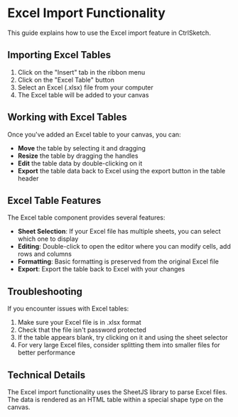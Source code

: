 # Excel Import Functionality

This guide explains how to use the Excel import feature in CtrlSketch.

## Importing Excel Tables

1. Click on the "Insert" tab in the ribbon menu
2. Click on the "Excel Table" button
3. Select an Excel (.xlsx) file from your computer
4. The Excel table will be added to your canvas

## Working with Excel Tables

Once you've added an Excel table to your canvas, you can:

- **Move** the table by selecting it and dragging
- **Resize** the table by dragging the handles
- **Edit** the table data by double-clicking on it
- **Export** the table data back to Excel using the export button in the table header

## Excel Table Features

The Excel table component provides several features:

- **Sheet Selection**: If your Excel file has multiple sheets, you can select which one to display
- **Editing**: Double-click to open the editor where you can modify cells, add rows and columns
- **Formatting**: Basic formatting is preserved from the original Excel file
- **Export**: Export the table back to Excel with your changes

## Troubleshooting

If you encounter issues with Excel tables:

1. Make sure your Excel file is in .xlsx format
2. Check that the file isn't password protected
3. If the table appears blank, try clicking on it and using the sheet selector
4. For very large Excel files, consider splitting them into smaller files for better performance

## Technical Details

The Excel import functionality uses the SheetJS library to parse Excel files. The data is rendered as an HTML table within a special shape type on the canvas.